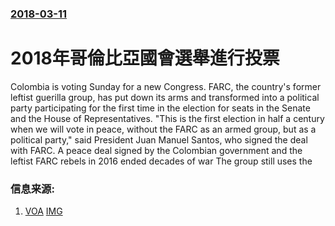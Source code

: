 ### [2018-03-11](/news/2018/03/11/index.md)

##### 
# 2018年哥倫比亞國會選舉進行投票 

Colombia is voting Sunday for a new Congress. FARC, the country's former leftist guerilla group, has put down its arms and transformed into a political party participating for the first time in the election for seats in the Senate and the House of Representatives. "This is the first election in half a century when we will vote in peace, without the FARC as an armed group, but as a political party," said President Juan Manuel Santos, who signed the deal with FARC. A peace deal signed by the Colombian government and the leftist FARC rebels in 2016 ended decades of war The group still uses the


### 信息来源:

1. [VOA](https://www.voanews.com/a/former-colombian-guerillas-run-for-office/4291596.html) [IMG](https://media.voltron.voanews.com/Drupal/01live-166/2019-04/A2861F21-FBD1-4E46-BD55-1D5C900042AF.jpg)
